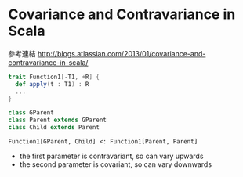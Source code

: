# Covariance and Contravariance in Scala

參考連結 http://blogs.atlassian.com/2013/01/covariance-and-contravariance-in-scala/

```scala
trait Function1[-T1, +R] {
  def apply(t : T1) : R
  ...
}
```

```scala
class GParent
class Parent extends GParent
class Child extends Parent
```

```Function1[GParent, Child] <: Function1[Parent, Parent]```
- the first parameter is contravariant, so can vary upwards
- the second parameter is covariant, so can vary downwards

